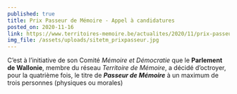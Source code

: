 ```yaml
---
published: true
title: Prix Passeur de Mémoire - Appel à candidatures
posted_on: 2020-11-16
link: https://www.territoires-memoire.be/actualites/2020/11/prix-passeur-de-memoire-appel-a-candidatures/
img_file: /assets/uploads/sitetm_prixpasseur.jpg
---
```

<!--StartFragment-->

C’est à l’initiative de son Comité *Mémoire et Démocratie* que le **Parlement de Wallonie**, membre du réseau *Territoire de Mémoire*, a décidé d’octroyer, pour la quatrième fois, le titre de ***Passeur de Mémoire*** à un maximum de trois personnes (physiques ou morales)

<!--EndFragment-->